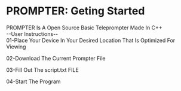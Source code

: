 # PROMPTER: Geting Started
PROMPTER Is A Open Source Basic Teleprompter Made In C++                                                                              
--User Instructions--                                                                                                                                    
01-Place Your Device In Your Desired Location That Is Optimized For Viewing                                                                                                                              
                                                                                                                                                                         
02-Download The Current Prompter File

03-Fill Out The script.txt FILE 

04-Start The Program
